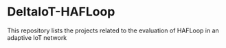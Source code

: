 # DeltaIoT-HAFLoop
This repository lists the projects related to the evaluation of HAFLoop in an adaptive IoT network
